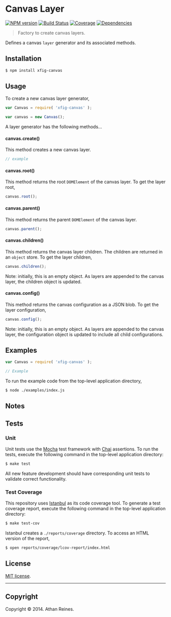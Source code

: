 Canvas Layer
============
[![NPM version][npm-image]][npm-url] [![Build Status][travis-image]][travis-url] [![Coverage][coveralls-image]][coveralls-url] [![Dependencies][dependencies-image]][dependencies-url]

> Factory to create canvas layers.

Defines a canvas `layer` generator and its associated methods.



## Installation

``` bash
$ npm install xfig-canvas
```

## Usage

To create a new canvas layer generator,

``` javascript
var Canvas = require( 'xfig-canvas' );

var canvas = new Canvas();
```

A layer generator has the following methods...


#### canvas.create()

This method creates a new canvas layer.

``` javascript
// example
``` 

#### canvas.root()

This method returns the root `DOMElement` of the canvas layer. To get the layer root,

``` javascript
canvas.root();
```


#### canvas.parent()

This method returns the parent `DOMElement` of the canvas layer.

``` javascript
canvas.parent();
```


#### canvas.children()

This method returns the canvas layer children. The children are returned in an `object` store. To get the layer children,

``` javascript
canvas.children();
```

Note: initially, this is an empty object. As layers are appended to the canvas layer, the children object is updated.


#### canvas.config()

This method returns the canvas configuration as a JSON blob. To get the layer configuration,

``` javascript
canvas.config();
```

Note: initially, this is an empty object. As layers are appended to the canvas layer, the configuration object is updated to include all child configurations.


## Examples

``` javascript
var Canvas = require( 'xfig-canvas' );

// Example
```

To run the example code from the top-level application directory,

``` bash
$ node ./examples/index.js
```


## Notes




## Tests

### Unit

Unit tests use the [Mocha](http://visionmedia.github.io/mocha) test framework with [Chai](http://chaijs.com) assertions. To run the tests, execute the following command in the top-level application directory:

``` bash
$ make test
```

All new feature development should have corresponding unit tests to validate correct functionality.


### Test Coverage

This repository uses [Istanbul](https://github.com/gotwarlost/istanbul) as its code coverage tool. To generate a test coverage report, execute the following command in the top-level application directory:

``` bash
$ make test-cov
```

Istanbul creates a `./reports/coverage` directory. To access an HTML version of the report,

``` bash
$ open reports/coverage/lcov-report/index.html
```


## License

[MIT license](http://opensource.org/licenses/MIT). 


---
## Copyright

Copyright &copy; 2014. Athan Reines.



[npm-image]: http://img.shields.io/npm/v/xfig-canvas.svg
[npm-url]: https://npmjs.org/package/xfig-canvas

[travis-image]: http://img.shields.io/travis/figure-io/canvas/master.svg
[travis-url]: https://travis-ci.org/figure-io/canvas

[coveralls-image]: https://img.shields.io/coveralls/figure-io/canvas/master.svg
[coveralls-url]: https://coveralls.io/r/figure-io/canvas?branch=master

[dependencies-image]: http://img.shields.io/david/figure-io/canvas.svg
[dependencies-url]: https://david-dm.org/figure-io/canvas

[dev-dependencies-image]: http://img.shields.io/david/dev/figure-io/canvas.svg
[dev-dependencies-url]: https://david-dm.org/dev/figure-io/canvas

[github-issues-image]: http://img.shields.io/github/issues/figure-io/canvas.svg
[github-issues-url]: https://github.com/figure-io/canvas/issues